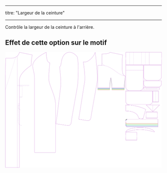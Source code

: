 - - -
titre: "Largeur de la ceinture"
- - -

Contrôle la largeur de la ceinture à l'arrière.

## Effet de cette option sur le motif

![Cette image montre l'effet de cette option en superposant plusieurs variantes qui ont une valeur différente pour cette option](carlita_beltwidth_sample.svg "Effet de cette option sur le modèle")
